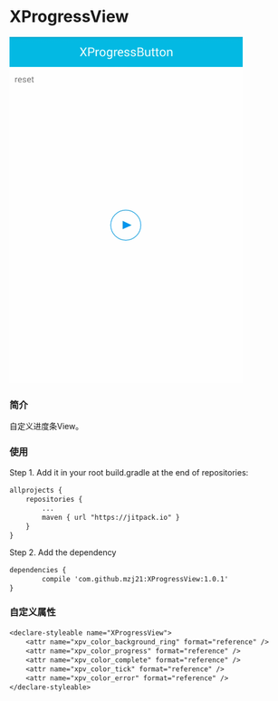 # XProgressView
![Demo](https://github.com/mzj21/xprogressview/blob/master/screenshots/sample1.gif?raw=true)

### 简介
自定义进度条View。

### 使用
Step 1. Add it in your root build.gradle at the end of repositories:
```
allprojects {
	repositories {
		...
		maven { url "https://jitpack.io" }
	}
}
```

Step 2. Add the dependency
```
dependencies {
	    compile 'com.github.mzj21:XProgressView:1.0.1'
}
```
### 自定义属性
```
<declare-styleable name="XProgressView">
    <attr name="xpv_color_background_ring" format="reference" />
    <attr name="xpv_color_progress" format="reference" />
    <attr name="xpv_color_complete" format="reference" />
    <attr name="xpv_color_tick" format="reference" />
    <attr name="xpv_color_error" format="reference" />
</declare-styleable>
```